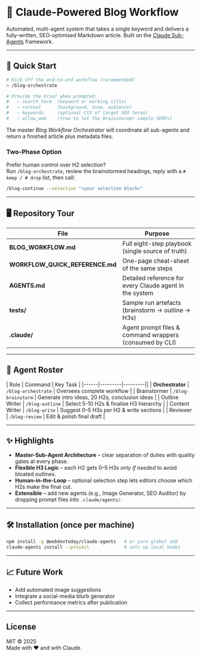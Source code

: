 # 📰 Claude-Powered Blog Workflow

Automated, multi-agent system that takes a single keyword and delivers a fully-written, SEO-optimised Markdown article. Built on the [Claude Sub-Agents](https://github.com/webdevtoday/claude-agents) framework.

---

## 🚀 Quick Start
```bash
# Kick off the end-to-end workflow (recommended)
> /blog-orchestrate

# Provide the brief when prompted:
#   – search_term  (keyword or working title)
#   – context      (background, tone, audience)
#   – keywords     (optional CSV of target SEO terms)
#   – allow_web    (true to let the Brainstormer sample SERPs)
```
The master *Blog Workflow Orchestrator* will coordinate all sub-agents and return a finished article plus metadata files.

### Two-Phase Option  
Prefer human control over H2 selection?  
Run `/blog-orchestrate`, review the brainstormed headings, reply with a `# keep / # drop` list, then call:
```bash
/blog-continue --selection "<your selection block>"
```

---

## 🖥️ Repository Tour
| File | Purpose |
|------|---------|
| **BLOG_WORKFLOW.md** | Full eight-step playbook (single source of truth) |
| **WORKFLOW_QUICK_REFERENCE.md** | One-page cheat-sheet of the same steps |
| **AGENTS.md** | Detailed reference for every Claude agent in the system |
| **tests/** | Sample run artefacts (brainstorm → outline → H3s) |
| **.claude/** | Agent prompt files & command wrappers (consumed by CLI) |

---

## 🧩 Agent Roster
| Role | Command | Key Task |
|------|---------|---------||
| **Orchestrator** | `/blog-orchestrate` | Oversees complete workflow |
| Brainstormer | `/blog-brainstorm` | Generate intro ideas, 20 H2s, conclusion ideas |
| Outline Writer | `/blog-outline` | Select 5-10 H2s & finalise H3 hierarchy |
| Content Writer | `/blog-write` | Suggest 0–5 H3s per H2 & write sections |
| Reviewer | `/blog-review` | Edit & polish final draft |

---

## ✨ Highlights
* **Master-Sub-Agent Architecture** – clear separation of duties with quality gates at every phase.
* **Flexible H3 Logic** – each H2 gets 0–5 H3s *only if needed* to avoid bloated outlines.
* **Human-in-the-Loop** – optional selection step lets editors choose which H2s make the final cut.
* **Extensible** – add new agents (e.g., Image Generator, SEO Auditor) by dropping prompt files into `.claude/agents/`.

---

## 🛠️ Installation (once per machine)
```bash
npm install -g @webdevtoday/claude-agents   # or yarn global add
claude-agents install --project             # sets up local hooks
```

---

## 📈 Future Work
* Add automated image suggestions
* Integrate a social-media blurb generator
* Collect performance metrics after publication

---

## License
MIT © 2025  
Made with ❤️ and with Claude.